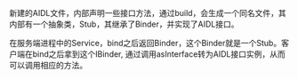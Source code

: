 新建的AIDL文件，内部声明一些接口方法，通过build，会生成一个同名文件，其内部有一个抽象类，Stub，其继承了Binder，并实现了AIDL接口。

在服务端进程中的Service，bind之后返回Binder，这个Binder就是一个Stub。客户端在bind之后拿到这个IBinder, 通过调用asInterface转为AIDL接口实例，从而可以调用相应的方法。